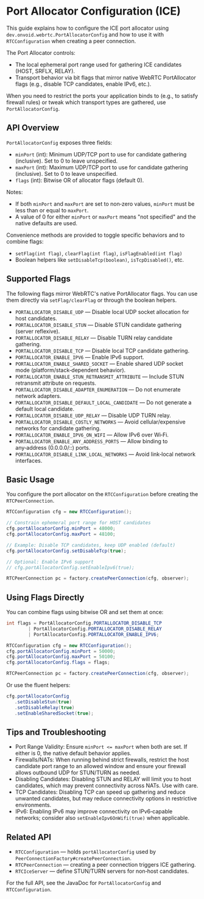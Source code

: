 # Port Allocator Configuration (ICE)

This guide explains how to configure the ICE port allocator using `dev.onvoid.webrtc.PortAllocatorConfig` and how to use it with `RTCConfiguration` when creating a peer connection.

The Port Allocator controls:
- The local ephemeral port range used for gathering ICE candidates (HOST, SRFLX, RELAY).
- Transport behavior via bit flags that mirror native WebRTC PortAllocator flags (e.g., disable TCP candidates, enable IPv6, etc.).

When you need to restrict the ports your application binds to (e.g., to satisfy firewall rules) or tweak which transport types are gathered, use `PortAllocatorConfig`.

## API Overview

`PortAllocatorConfig` exposes three fields:
- `minPort` (int): Minimum UDP/TCP port to use for candidate gathering (inclusive). Set to 0 to leave unspecified.
- `maxPort` (int): Maximum UDP/TCP port to use for candidate gathering (inclusive). Set to 0 to leave unspecified.
- `flags` (int): Bitwise OR of allocator flags (default 0).

Notes:
- If both `minPort` and `maxPort` are set to non‑zero values, `minPort` must be less than or equal to `maxPort`.
- A value of 0 for either `minPort` or `maxPort` means "not specified" and the native defaults are used.

Convenience methods are provided to toggle specific behaviors and to combine flags:
- `setFlag(int flag)`, `clearFlag(int flag)`, `isFlagEnabled(int flag)`
- Boolean helpers like `setDisableTcp(boolean)`, `isTcpDisabled()`, etc.

## Supported Flags

The following flags mirror WebRTC's native PortAllocator flags. You can use them directly via `setFlag/clearFlag` or through the boolean helpers.

- `PORTALLOCATOR_DISABLE_UDP` — Disable local UDP socket allocation for host candidates.
- `PORTALLOCATOR_DISABLE_STUN` — Disable STUN candidate gathering (server reflexive).
- `PORTALLOCATOR_DISABLE_RELAY` — Disable TURN relay candidate gathering.
- `PORTALLOCATOR_DISABLE_TCP` — Disable local TCP candidate gathering.
- `PORTALLOCATOR_ENABLE_IPV6` — Enable IPv6 support.
- `PORTALLOCATOR_ENABLE_SHARED_SOCKET` — Enable shared UDP socket mode (platform/stack‑dependent behavior).
- `PORTALLOCATOR_ENABLE_STUN_RETRANSMIT_ATTRIBUTE` — Include STUN retransmit attribute on requests.
- `PORTALLOCATOR_DISABLE_ADAPTER_ENUMERATION` — Do not enumerate network adapters.
- `PORTALLOCATOR_DISABLE_DEFAULT_LOCAL_CANDIDATE` — Do not generate a default local candidate.
- `PORTALLOCATOR_DISABLE_UDP_RELAY` — Disable UDP TURN relay.
- `PORTALLOCATOR_DISABLE_COSTLY_NETWORKS` — Avoid cellular/expensive networks for candidate gathering.
- `PORTALLOCATOR_ENABLE_IPV6_ON_WIFI` — Allow IPv6 over Wi‑Fi.
- `PORTALLOCATOR_ENABLE_ANY_ADDRESS_PORTS` — Allow binding to any‑address (0.0.0.0/::) ports.
- `PORTALLOCATOR_DISABLE_LINK_LOCAL_NETWORKS` — Avoid link‑local network interfaces.

## Basic Usage

You configure the port allocator on the `RTCConfiguration` before creating the `RTCPeerConnection`.

```java
RTCConfiguration cfg = new RTCConfiguration();

// Constrain ephemeral port range for HOST candidates
cfg.portAllocatorConfig.minPort = 48000;
cfg.portAllocatorConfig.maxPort = 48100;

// Example: Disable TCP candidates, keep UDP enabled (default)
cfg.portAllocatorConfig.setDisableTcp(true);

// Optional: Enable IPv6 support
// cfg.portAllocatorConfig.setEnableIpv6(true);

RTCPeerConnection pc = factory.createPeerConnection(cfg, observer);
```

## Using Flags Directly

You can combine flags using bitwise OR and set them at once:

```java
int flags = PortAllocatorConfig.PORTALLOCATOR_DISABLE_TCP
        | PortAllocatorConfig.PORTALLOCATOR_DISABLE_RELAY
        | PortAllocatorConfig.PORTALLOCATOR_ENABLE_IPV6;

RTCConfiguration cfg = new RTCConfiguration();
cfg.portAllocatorConfig.minPort = 50000;
cfg.portAllocatorConfig.maxPort = 50100;
cfg.portAllocatorConfig.flags = flags;

RTCPeerConnection pc = factory.createPeerConnection(cfg, observer);
```

Or use the fluent helpers:

```java
cfg.portAllocatorConfig
   .setDisableStun(true)
   .setDisableRelay(true)
   .setEnableSharedSocket(true);
```

## Tips and Troubleshooting

- Port Range Validity: Ensure `minPort <= maxPort` when both are set. If either is 0, the native default behavior applies.
- Firewalls/NATs: When running behind strict firewalls, restrict the host candidate port range to an allowed window and ensure your firewall allows outbound UDP for STUN/TURN as needed.
- Disabling Candidates: Disabling STUN and RELAY will limit you to host candidates, which may prevent connectivity across NATs. Use with care.
- TCP Candidates: Disabling TCP can speed up gathering and reduce unwanted candidates, but may reduce connectivity options in restrictive environments.
- IPv6: Enabling IPv6 may improve connectivity on IPv6‑capable networks; consider also `setEnableIpv6OnWifi(true)` when applicable.

## Related API

- `RTCConfiguration` — holds `portAllocatorConfig` used by `PeerConnectionFactory#createPeerConnection`.
- `RTCPeerConnection` — creating a peer connection triggers ICE gathering.
- `RTCIceServer` — define STUN/TURN servers for non‑host candidates.

For the full API, see the JavaDoc for `PortAllocatorConfig` and `RTCConfiguration`.
